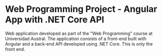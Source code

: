 # Web Programming Project - Angular App with .NET Core API
Web application developed as part of the "Web Programming" course at Universidad Austral. The application consists of a front-end built with Angular and a back-end API developed using .NET Core.
This is only the front end.

